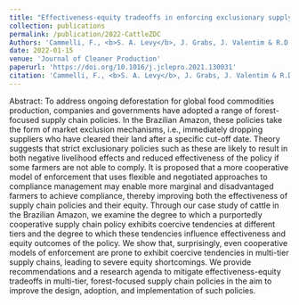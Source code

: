 ```yaml
---
title: "Effectiveness-equity tradeoffs in enforcing exclusionary supply chain policies: Lessons from the Amazonian cattle sector"
collection: publications
permalink: /publication/2022-CattleZDC
Authors: 'Cammelli, F., <b>S. A. Levy</b>, J. Grabs, J. Valentim & R.D. Garrett'
date: 2022-01-15
venue: 'Journal of Cleaner Production'
paperurl: 'https://doi.org/10.1016/j.jclepro.2021.130031'
citation: 'Cammelli, F., <b>S. A. Levy</b>, J. Grabs, J. Valentim & R.D. Garrett (2022). &quot;Effectiveness-equity tradeoffs in enforcing exclusionary supply chain policies: Lessons from the Amazonian cattle sector.&quot; <i>Journal of Cleaner Production</i>. 332.'
---
```

Abstract: To address ongoing deforestation for global food commodities production, companies and governments have adopted a range of forest-focused supply chain policies. In the Brazilian Amazon, these policies take the form of market exclusion mechanisms, i.e., immediately dropping suppliers who have cleared their land after a specific cut-off date. Theory suggests that strict exclusionary policies such as these are likely to result in both negative livelihood effects and reduced effectiveness of the policy if some farmers are not able to comply. It is proposed that a more cooperative model of enforcement that uses flexible and negotiated approaches to compliance management may enable more marginal and disadvantaged farmers to achieve compliance, thereby improving both the effectiveness of supply chain policies and their equity. Through our case study of cattle in the Brazilian Amazon, we examine the degree to which a purportedly cooperative supply chain policy exhibits coercive tendencies at different tiers and the degree to which these tendencies influence effectiveness and equity outcomes of the policy. We show that, surprisingly, even cooperative models of enforcement are prone to exhibit coercive tendencies in multi-tier supply chains, leading to severe equity shortcomings. We provide recommendations and a research agenda to mitigate effectiveness-equity tradeoffs in multi-tier, forest-focused supply chain policies in the aim to improve the design, adoption, and implementation of such policies.
